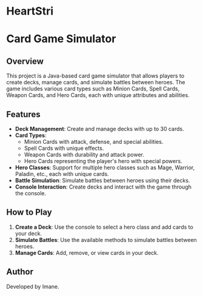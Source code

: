 # HeartStri


# Card Game Simulator

## Overview
This project is a Java-based card game simulator that allows players to create decks, manage cards, and simulate battles between heroes. The game includes various card types such as Minion Cards, Spell Cards, Weapon Cards, and Hero Cards, each with unique attributes and abilities.

## Features
- **Deck Management**: Create and manage decks with up to 30 cards.
- **Card Types**:
  - Minion Cards with attack, defense, and special abilities.
  - Spell Cards with unique effects.
  - Weapon Cards with durability and attack power.
  - Hero Cards representing the player's hero with special powers.
- **Hero Classes**: Support for multiple hero classes such as Mage, Warrior, Paladin, etc., each with unique cards.
- **Battle Simulation**: Simulate battles between heroes using their decks.
- **Console Interaction**: Create decks and interact with the game through the console.

## How to Play
1. **Create a Deck**: Use the console to select a hero class and add cards to your deck.
2. **Simulate Battles**: Use the available methods to simulate battles between heroes.
3. **Manage Cards**: Add, remove, or view cards in your deck.

## Author
Developed by Imane.
